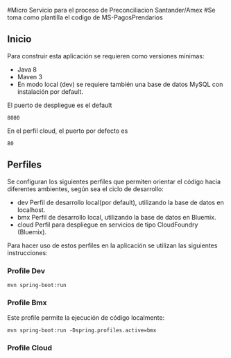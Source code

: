 #Micro Servicio para el proceso de Preconciliacion Santander/Amex
#Se toma como plantilla el codigo de MS-PagosPrendarios

## Inicio

Para construir esta aplicación se requieren como versiones mínimas:
 
 * Java 8
 * Maven 3
 * En modo local (dev) se requiere también una base de datos MySQL con instalación por default.

El puerto de despliegue es el default

```
8080
```

En el perfil cloud, el puerto por defecto es

```
80
```

## Perfiles

Se configuran los siguientes perfiles que permiten orientar el código hacia diferentes ambientes, según
sea el ciclo de desarrollo:

* dev           Perfil de desarrollo local(por default), utilizando la base de datos en localhost.
* bmx           Perfil de desarrollo local, utilizando la base de datos en Bluemix.
* cloud         Perfil para despliegue en servicios de tipo CloudFoundry (Bluemix).

Para hacer uso de estos perfiles en la aplicación se utilizan las siguientes instrucciones:

### Profile Dev

```
mvn spring-boot:run
```

### Profile Bmx

Este profile permite la ejecución de código localmente:

```
mvn spring-boot:run -Dspring.profiles.active=bmx
```

### Profile Cloud
